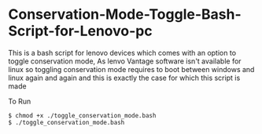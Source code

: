 # Conservation-Mode-Toggle-Bash-Script-for-Lenovo-pc

This is a bash script for lenovo devices which comes with an option to toggle conservation mode, As lenvo Vantage software isn't available for linux so toggling conservation mode requires to boot between windows and linux again and again and this is exactly the case for which this script is made 

To Run

```
$ chmod +x ./toggle_conservation_mode.bash
$ ./toggle_conservation_mode.bash
```
